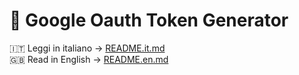 # 📘 Google Oauth Token Generator

🇮🇹 Leggi in italiano → [README.it.md](README.it.md)  
🇬🇧 Read in English → [README.en.md](README.en.md)
